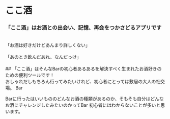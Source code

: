 # ここ酒 
### 「ここ酒」はお酒との出会い、記憶、再会をつかさどるアプリです
<br />
「お酒は好きだけどあんまり詳しくない」
 <br />
 <br />
「あのとき飲んだあれ、なんだっけ」
 <br />
 <br />
## 「ここ酒」はそんなBarの初心者あるあるを解決すべく生まれたお酒好きのための便利ツールです！
 <br />
おしゃれだしもちろん行ってみたいけれど、初心者にとっては敷居の大人の社交場。
Bar

Barに行ったはいいもののどんなお酒の種類があるのか、そもそも自分はどんなお酒にチャレンジしたみたいのかってBar
初心者にはわからないことが多いと思います。






